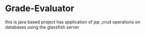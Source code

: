# Grade-Evaluator
this is java based  project has application of jsp ,crud operations on databases using the glassfish server  
